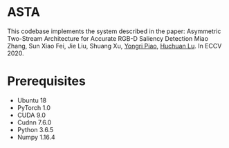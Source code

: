 # ASTA
This codebase implements the system described in the paper:
Asymmetric Two-Stream Architecture for Accurate RGB-D Saliency Detection
Miao Zhang, Sun Xiao Fei, Jie Liu, Shuang Xu, [Yongri Piao](http://ice.dlut.edu.cn/yrpiao/), [Huchuan Lu](http://ice.dlut.edu.cn/lu/publications.html).
In ECCV 2020.
# Prerequisites
+ Ubuntu 18
+ PyTorch 1.0
+ CUDA 9.0
+ Cudnn 7.6.0
+ Python 3.6.5
+ Numpy 1.16.4
